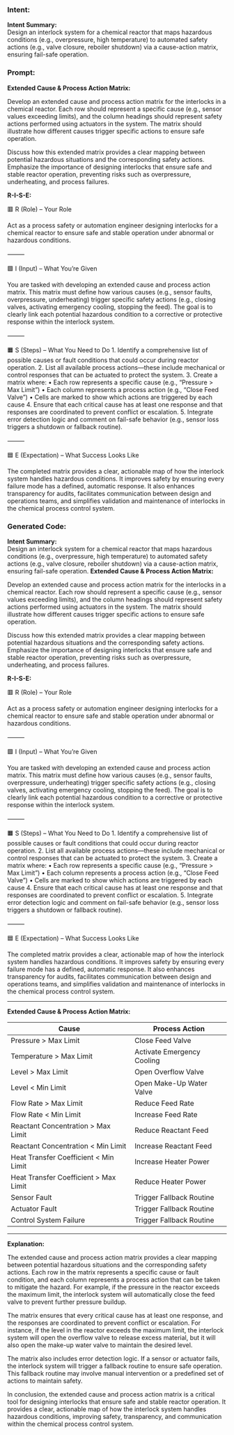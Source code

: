 ### Intent:
**Intent Summary:**  
Design an interlock system for a chemical reactor that maps hazardous conditions (e.g., overpressure, high temperature) to automated safety actions (e.g., valve closure, reboiler shutdown) via a cause-action matrix, ensuring fail-safe operation.

### Prompt:
**Extended Cause & Process Action Matrix:**

Develop an extended cause and process action matrix for the interlocks in a chemical reactor. Each row should represent a specific cause (e.g., sensor values exceeding limits), and the column headings should represent safety actions performed using actuators in the system. The matrix should illustrate how different causes trigger specific actions to ensure safe operation.

Discuss how this extended matrix provides a clear mapping between potential hazardous situations and the corresponding safety actions. Emphasize the importance of designing interlocks that ensure safe and stable reactor operation, preventing risks such as overpressure, underheating, and process failures.

**R-I-S-E:**

🟥 R (Role) – Your Role

Act as a process safety or automation engineer designing interlocks for a chemical reactor to ensure safe and stable operation under abnormal or hazardous conditions.

⸻

🟩 I (Input) – What You’re Given

You are tasked with developing an extended cause and process action matrix. This matrix must define how various causes (e.g., sensor faults, overpressure, underheating) trigger specific safety actions (e.g., closing valves, activating emergency cooling, stopping the feed). The goal is to clearly link each potential hazardous condition to a corrective or protective response within the interlock system.

⸻

🟧 S (Steps) – What You Need to Do
	1.	Identify a comprehensive list of possible causes or fault conditions that could occur during reactor operation.
	2.	List all available process actions—these include mechanical or control responses that can be actuated to protect the system.
	3.	Create a matrix where:
	•	Each row represents a specific cause (e.g., “Pressure > Max Limit”)
	•	Each column represents a process action (e.g., “Close Feed Valve”)
	•	Cells are marked to show which actions are triggered by each cause
	4.	Ensure that each critical cause has at least one response and that responses are coordinated to prevent conflict or escalation.
	5.	Integrate error detection logic and comment on fail-safe behavior (e.g., sensor loss triggers a shutdown or fallback routine).

⸻

🟦 E (Expectation) – What Success Looks Like

The completed matrix provides a clear, actionable map of how the interlock system handles hazardous conditions. It improves safety by ensuring every failure mode has a defined, automatic response. It also enhances transparency for audits, facilitates communication between design and operations teams, and simplifies validation and maintenance of interlocks in the chemical process control system.

### Generated Code:
**Intent Summary:**  
Design an interlock system for a chemical reactor that maps hazardous conditions (e.g., overpressure, high temperature) to automated safety actions (e.g., valve closure, reboiler shutdown) via a cause-action matrix, ensuring fail-safe operation.
**Extended Cause & Process Action Matrix:**

Develop an extended cause and process action matrix for the interlocks in a chemical reactor. Each row should represent a specific cause (e.g., sensor values exceeding limits), and the column headings should represent safety actions performed using actuators in the system. The matrix should illustrate how different causes trigger specific actions to ensure safe operation.

Discuss how this extended matrix provides a clear mapping between potential hazardous situations and the corresponding safety actions. Emphasize the importance of designing interlocks that ensure safe and stable reactor operation, preventing risks such as overpressure, underheating, and process failures.

**R-I-S-E:**

🟥 R (Role) – Your Role

Act as a process safety or automation engineer designing interlocks for a chemical reactor to ensure safe and stable operation under abnormal or hazardous conditions.

⸻

🟩 I (Input) – What You’re Given

You are tasked with developing an extended cause and process action matrix. This matrix must define how various causes (e.g., sensor faults, overpressure, underheating) trigger specific safety actions (e.g., closing valves, activating emergency cooling, stopping the feed). The goal is to clearly link each potential hazardous condition to a corrective or protective response within the interlock system.

⸻

🟧 S (Steps) – What You Need to Do
	1.	Identify a comprehensive list of possible causes or fault conditions that could occur during reactor operation.
	2.	List all available process actions—these include mechanical or control responses that can be actuated to protect the system.
	3.	Create a matrix where:
	•	Each row represents a specific cause (e.g., “Pressure > Max Limit”)
	•	Each column represents a process action (e.g., “Close Feed Valve”)
	•	Cells are marked to show which actions are triggered by each cause
	4.	Ensure that each critical cause has at least one response and that responses are coordinated to prevent conflict or escalation.
	5.	Integrate error detection logic and comment on fail-safe behavior (e.g., sensor loss triggers a shutdown or fallback routine).

⸻

🟦 E (Expectation) – What Success Looks Like

The completed matrix provides a clear, actionable map of how the interlock system handles hazardous conditions. It improves safety by ensuring every failure mode has a defined, automatic response. It also enhances transparency for audits, facilitates communication between design and operations teams, and simplifies validation and maintenance of interlocks in the chemical process control system. 

---

**Extended Cause & Process Action Matrix:**

| **Cause** | **Process Action** |
| --- | --- |
| Pressure > Max Limit | Close Feed Valve |
| Temperature > Max Limit | Activate Emergency Cooling |
| Level > Max Limit | Open Overflow Valve |
| Level < Min Limit | Open Make-Up Water Valve |
| Flow Rate > Max Limit | Reduce Feed Rate |
| Flow Rate < Min Limit | Increase Feed Rate |
| Reactant Concentration > Max Limit | Reduce Reactant Feed |
| Reactant Concentration < Min Limit | Increase Reactant Feed |
| Heat Transfer Coefficient < Min Limit | Increase Heater Power |
| Heat Transfer Coefficient > Max Limit | Reduce Heater Power |
| Sensor Fault | Trigger Fallback Routine |
| Actuator Fault | Trigger Fallback Routine |
| Control System Failure | Trigger Fallback Routine |

---

**Explanation:**

The extended cause and process action matrix provides a clear mapping between potential hazardous situations and the corresponding safety actions. Each row in the matrix represents a specific cause or fault condition, and each column represents a process action that can be taken to mitigate the hazard. For example, if the pressure in the reactor exceeds the maximum limit, the interlock system will automatically close the feed valve to prevent further pressure buildup.

The matrix ensures that every critical cause has at least one response, and the responses are coordinated to prevent conflict or escalation. For instance, if the level in the reactor exceeds the maximum limit, the interlock system will open the overflow valve to release excess material, but it will also open the make-up water valve to maintain the desired level.

The matrix also includes error detection logic. If a sensor or actuator fails, the interlock system will trigger a fallback routine to ensure safe operation. This fallback routine may involve manual intervention or a predefined set of actions to maintain safety.

In conclusion, the extended cause and process action matrix is a critical tool for designing interlocks that ensure safe and stable reactor operation. It provides a clear, actionable map of how the interlock system handles hazardous conditions, improving safety, transparency, and communication within the chemical process control system.
